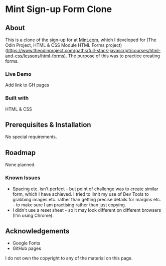 # Mint Sign-up Form Clone

## About

This is a clone of the sign-up for at [Mint.com](https://mint.intuit.com/), which I developed for (The Odin Project, HTML & CSS Module HTML Forms project)(https://www.theodinproject.com/paths/full-stack-javascript/courses/html-and-css/lessons/html-forms). The purpose of this was to practice creating forms.

### Live Demo

Add link to GH pages

### Built with

HTML & CSS

## Prerequisites & Installation

No special requirements.

## Roadmap

None planned.

### Known Issues

* Spacing etc. isn't perfect - but point of challenge was to create similar form, which I have achieved. I tried to limit my use of Dev Tools to grabbing images etc. rather than getting precise details for margins etc. - to make sure I am practising rather than just copying.
* I didn't use a reset sheet - so it may look different on different browsers (I'm using Chrome).

## Acknowledgements

* Google Fonts
* GitHub pages

I do not own the copyright to any of the material on this page.

